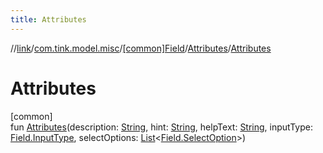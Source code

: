```yaml
---
title: Attributes
---
```

//[link](../../../../index.html)/[com.tink.model.misc](../../index.html)/[[common]Field](../index.html)/[Attributes](index.html)/[Attributes](-attributes.html)



# Attributes



[common]\
fun [Attributes](-attributes.html)(description: [String](https://kotlinlang.org/api/latest/jvm/stdlib/kotlin/-string/index.html), hint: [String](https://kotlinlang.org/api/latest/jvm/stdlib/kotlin/-string/index.html), helpText: [String](https://kotlinlang.org/api/latest/jvm/stdlib/kotlin/-string/index.html), inputType: [Field.InputType](../-input-type/index.html), selectOptions: [List](https://kotlinlang.org/api/latest/jvm/stdlib/kotlin.collections/-list/index.html)&lt;[Field.SelectOption](../-select-option/index.html)&gt;)





